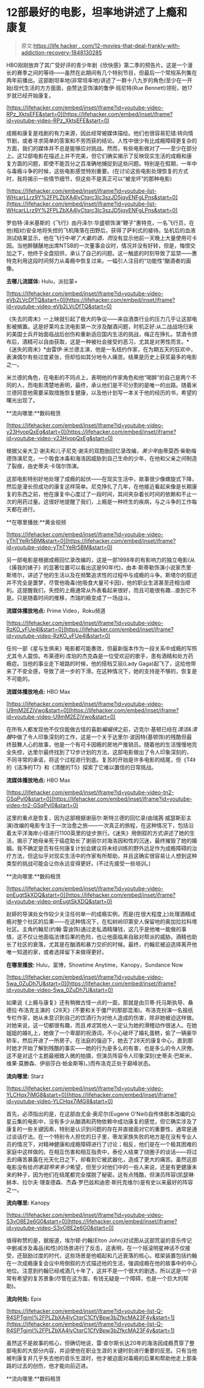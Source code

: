 # 12部最好的电影，坦率地讲述了上瘾和康复

> 原文:[https://life hacker . com/12-movies-that-deal-frankly-with-addiction-recovery-1848130285](https://lifehacker.com/12-movies-that-deal-frankly-with-addiction-and-recovery-1848130285)

HBO刚刚放弃了其广受好评的青少年剧《欣快感》第二季的预告片。这是一个漫长的赛季之间的等待——虽然在此期间有几个特别节目，但最后一个常规系列集在两年前播出。这部剧坦率地(非常坦率地)讲述了一群十八九岁的角色(至少在一开始)现代生活的方方面面，由赞达亚饰演的鲁伊·班尼特(Rue Bennett)领衔，她17岁就已经开始康复。

 [https://lifehacker.com/embed/inset/iframe?id=youtube-video-RPz_XktsEFE&start=0](https://lifehacker.com/embed/inset/iframe?id=youtube-video-RPz_XktsEFE&start=0) 

成瘾和康复是戏剧的有力来源，因此经常被媒体描绘。他们也很容易犯错:转向情节剧，或者寻求简单的答案和不劳而获的结论。人性中很少有比成瘾障碍更复杂的方面，我们的媒体并不总是能够应对挑战。然而，有些电影做对了——至少在部分上。这12部电影在描述上并不完美，但它们确实揭示了反映现实生活的成瘾和康复方面的问题，即使不能百分之百准确地捕捉到这些问题。特别是在假期，一年中与毒瘾斗争的时候，这些电影感觉特别重要。(在讨论这些电影处理恢复的方式时，我将揭示一些情节细节，但这些不是真正可以“被宠坏”的那种电影)

 [https://lifehacker.com/embed/inset/iframe?id=youtube-list-WHcarLLrz9Y%2FPLZbXA4lyCtqrc3lc3szJD5jqyENFgLPns&start=0](https://lifehacker.com/embed/inset/iframe?id=youtube-list-WHcarLLrz9Y%2FPLZbXA4lyCtqrc3lc3szJD5jqyENFgLPns&start=0) 

罗伯特·泽米基斯的《飞行》由丹泽尔·华盛顿饰演“鞭子”惠特克，一名飞行员，在他(相对)安全地将失控的飞机降落在田野后，获得了萨利式的接待。坠机后的血液测试结果显示，他在飞行中*喝了大量的酒，而*没有显示他前一天晚上大量使用可卡因。当他醉醺醺地出席NTSB的一次董事会议时，情况并没有好转，但是，悔恨交加之下，他终于全盘招供，承认了自己的问题。这一触底的时刻导致了监禁——惠特克利用这段时间努力从毒瘾中恢复过来。一幅引人注目的“功能性”酗酒者的画像。

**去哪儿流媒体:** Hulu，派拉蒙+

 [https://lifehacker.com/embed/inset/iframe?id=youtube-video-eVb2LVcDfTQ&start=0](https://lifehacker.com/embed/inset/iframe?id=youtube-video-eVb2LVcDfTQ&start=0) 

《失去的周末》一上映就引起了极大的争议——来自酒类行业的压力几乎让这部电影被搁置。这是好莱坞主流电影第一次涉及酗酒问题，时机正好:从二战战场归来的美国士兵开始面临战后创伤和重新适应国内生活的挑战，梅正在挣扎。禁酒令颁布后，酒精可以自由获取，这是一种被社会接受的恶习，尤其是对男性而言。*《迷失的周末》*由雷伊·米兰德主演，他是一名纽约作家，在为期五天的狂欢中，表演偶尔有些过度紧张，但却恰如其分地令人痛苦。结果是历史上获奖最多的电影之一。

米兰德的角色，在电影的不同点上，表明他的作家角色和他“喝醉”的自己是两个不同的人，而电影清楚地表明，最终，承认他们是不可分割的是唯一的出路。随着米兰德同意他需要采取措施恢复健康，以及他计划写一本关于他的经历的书，希望的曙光出现了。

**流向哪里:**数码租赁

 [https://lifehacker.com/embed/inset/iframe?id=youtube-video-y23HyopQxEg&start=0](https://lifehacker.com/embed/inset/iframe?id=youtube-video-y23HyopQxEg&start=0) 

根据父亲大卫·谢夫和儿子尼克·谢夫的双胞胎回忆录改编，*美少年*由蒂莫西·柴勒梅德饰演尼克，一个吸食冰毒和海洛因威胁到自己生命的少年，在他和父亲之间制造了裂痕，由史蒂夫·卡瑞尔饰演。

这部电影特别好地处理了成瘾的起伏——在现实生活中，故事很少像螺旋式下降，然后是漫长但成功的康复这样简单。尼克挣扎了几年，在他接近看起来像是长期康复的东西之前，他在康复中心度过了一段时间，其间夹杂着长时间的依赖和不止一次的用药过量。这很好地提醒了我们，上瘾是一种终生的疾病，与之斗争的工作每天都在进行。

**在哪里播放:**黄金视频

 [https://lifehacker.com/embed/inset/iframe?id=youtube-video-yThTYeRr5BM&start=0](https://lifehacker.com/embed/inset/iframe?id=youtube-video-yThTYeRr5BM&start=0) 

另一部电影是根据成瘾回忆录改编的，这是一部1998年的有影响力的独立电影(从《揍我的婊子》的显著位置可以看出这是90年代)，由本·斯蒂勒饰演小说家杰里·斯塔尔，讲述了他的生活以及在频繁追求性的过程中与成瘾的斗争。斯塔尔的叙述并不完全是噩梦，尽管他吸毒(他吸食大量可卡因)，他的职业生涯甚至还相当顺利。这提醒我们，失控的上瘾通常从外表看起来很好，而且可能很有趣...直到它不是。只是随着时间的推移，杰瑞的瘾变成了一场战斗。

**流媒体播放地点:** Prime Video，Roku频道

 [https://lifehacker.com/embed/inset/iframe?id=youtube-video-RzKO_yFUe4I&start=0](https://lifehacker.com/embed/inset/iframe?id=youtube-video-RzKO_yFUe4I&start=0) 

任何一部《星与生俱来》电影都可能奏效，但最新版本作为一段关系中成瘾的写照尤其令人震惊。布莱德利·库珀的杰克森是一位受欢迎的歌手，患有酒精和处方药瘾症。当他的事业走下坡路的时候，他的搭档艾丽(Lady Gaga)起飞了，这给他带来了不安全感，导致了进一步的下滑。在这种情况下，她的支持是不够的，恢复是不可能的。

**流媒体播放地点:** HBO Max

 [https://lifehacker.com/embed/inset/iframe?id=youtube-video-U9mM2EZiVwo&start=0](https://lifehacker.com/embed/inset/iframe?id=youtube-video-U9mM2EZiVwo&start=0) 

在所有人都发现他不仅仅能做古怪的喜剧*蝙蝠侠*之前，迈克尔·基顿已经在*清洁&清醒*中做了令人印象深刻的工作，这是一个关于达里尔·波因特(基顿饰)的残酷但最终鼓舞人心的故事，他是一个有可卡因瘾的房地产推销员。随着他的生活慢慢地完全失控，达里尔最终找到了12步计划的方法，这部电影做出了令人印象深刻的，不同寻常的承诺，将这个过程进行到底。复苏的开始是许多电影的结尾，但《T4》的《洁净的T7》和《清醒的T5》探索了它难以置信的日常挑战。

**流媒体播放地点:** HBO Max

 [https://lifehacker.com/embed/inset/iframe?id=youtube-video-tn2-GSqPyl0&start=0](https://lifehacker.com/embed/inset/iframe?id=youtube-video-tn2-GSqPyl0&start=0) 

这里的重点是恢复，因为这部根据谢丽尔·斯特兰德的回忆录(由瑞茜·威瑟斯彭主演)改编的电影专注于一次治愈之旅——一次真正的旅程，在这种情况下，包括沿着太平洋海岸小径进行1100英里的徒步旅行。《迷失》用倒叙的方式讲述了她的生活，揭示了她母亲死于癌症助长了谢丽尔对海洛因和性的沉迷，最终摧毁了她的婚姻。我不确定是否有任何康复计划会建议将未经训练的野外远足作为成瘾障碍的治疗方法，但这似乎对现实生活中的作家有所帮助，并且这确实很容易让人想到这种类型的挑战可能会让你永远变得更好。(不过先接受一些培训。)

**流向哪里:**数码租赁

 [https://lifehacker.com/embed/inset/iframe?id=youtube-video-pnEugtSkXDQ&start=0](https://lifehacker.com/embed/inset/iframe?id=youtube-video-pnEugtSkXDQ&start=0) 

赵婷的导演处女作较少关注任何单一的成瘾实例，而是(在很大程度上)处理酒精成瘾对整个社区的后果——在这种情况下，在松树岭印第安人保留地的奥加拉拉科塔社区。主角约翰尼(约翰·雷迪饰)通过走私酒精赚钱，这几乎是他唯一能做的事情，这不仅让他面临法律后果的危险，也让他面临来自敌对帮派的威胁。酒精也助长了社区的衰落，尤其是在酗酒和暴力交织的时候。最终，约翰尼被迫选择离开他唯一知道的家，或者选择留下来做得更好。

**在哪里播放:** Hulu，富博，Showtime Anytime，Kanopy，Sundance Now

 [https://lifehacker.com/embed/inset/iframe?id=youtube-video-5wa_0ZuDh7U&start=0](https://lifehacker.com/embed/inset/iframe?id=youtube-video-5wa_0ZuDh7U&start=0) 

如果说《上瘾与康复》还有稍微古怪一点的一面，那就是由贝蒂·托马斯执导、桑德拉·布洛克主演的《28天》(不要和关于僵尸的那部混淆)。布洛克扮演一名报纸专栏作家，她从未意识到自己的饮酒行为对他人造成的伤害，除非她被迫这样做。对她来说，这一切都很有趣，而且*肯定*其他人一定认为她的滑稽动作很迷人。在她姐姐的婚礼上，她做了一个卑鄙的祝酒词，不小心破坏了婚礼蛋糕，偷了一辆豪华轿车，然后开进了一所房子。在法庭的强迫下，她去了28天的康复中心，直到那时她才开始了解到残酷的事实——她的行为是多么的有害，也是多么的令人厌倦。这不是对这个主题最细致入微的拍摄，但演员阵容令人印象深刻(史蒂夫·巴斯米、维果·莫滕森、伊丽莎白·帕金斯等)。)而布洛克正处于巅峰状态。

**流向哪里:** Starz

 [https://lifehacker.com/embed/inset/iframe?id=youtube-video-YLCHqx7iMG8&start=0](https://lifehacker.com/embed/inset/iframe?id=youtube-video-YLCHqx7iMG8&start=0) 

首先，必须指出的是，在这部由尤金·奥尼尔(Eugene O'Neil)自传体剧本改编的众星云集的电影中，没有多少从酗酒和药物依赖中成功康复的感觉，但它确实涉及了康复的一些关键因素，特别是认识到问题的存在并直接面对它的重要性，通常是通过谈话疗法。在一个特别令人担忧的日子里，蒂龙家族失败的地方是在没有专业人员的情况下，对精神健康和成瘾障碍进行了讨论；相反，他们是在一个极其困难的家庭中这样做的。在相互伤害和相互指责中，泰伦人结束了绕圈子的谈话——将过去的痛苦暴露在光天化日之下，却看到它被武器化，造成了更大的痛苦。虽然这部电影没有给*的家庭带来多少*希望，但至少对他们中的一些人来说，还是有更健康未来的种子，因为他们在结尾都完全摆脱了秘密。这有点残酷，但演员阵容(凯瑟琳·赫本、拉尔夫·理查德森、杰森·罗巴兹和迪恩·斯托克维尔)是有史以来最好的阵容之一。

**流向哪里:** Kanopy

 [https://lifehacker.com/embed/inset/iframe?id=youtube-video-S3vO8E2e6G0&start=0](https://lifehacker.com/embed/inset/iframe?id=youtube-video-S3vO8E2e6G0&start=0) 

值得称赞的是，据报道，埃尔顿·约翰(Elton John)对试图从这部荒诞的音乐传记中删减涉及毒品(和性)的场景进行了反击，这表明，在一个摇滚明星神话不仅接受，还鼓励过度的时代，这些场景是他崛起和几近衰落的核心。框架装置包括约翰在一次成瘾康复会议中用倒叙的方式描述他的生活，强调成瘾在他的故事中的中心地位。注意到约翰已经戒酒几十年了，这并不是一个很大的剧透，所以这是一个非常有希望的复苏景象(尽管在这方面，有钱无疑是一个障碍，也是一个巨大的帮助)。

**流向何处:** Epix

 [https://lifehacker.com/embed/inset/iframe?id=youtube-list-Q-R4SPTgjmI%2FPLZbXA4lyCtqrC1CfVBpw3bZfkcMA23F4y&start=1](https://lifehacker.com/embed/inset/iframe?id=youtube-list-Q-R4SPTgjmI%2FPLZbXA4lyCtqrC1CfVBpw3bZfkcMA23F4y&start=1) 

虽然这不是故事的核心，但确切地说，雷·查尔斯长达20年的海洛因成瘾贯穿了整部电影的大部分内容，并迫使他在职业生涯的关键时刻进行重要的反思。只有当他被判康复并几乎失去他的音乐生涯时，他才被迫面对毒瘾的后果和帮助他走上那条路的过去的创伤，他才能向前迈进。

**流向哪里:**数码租赁